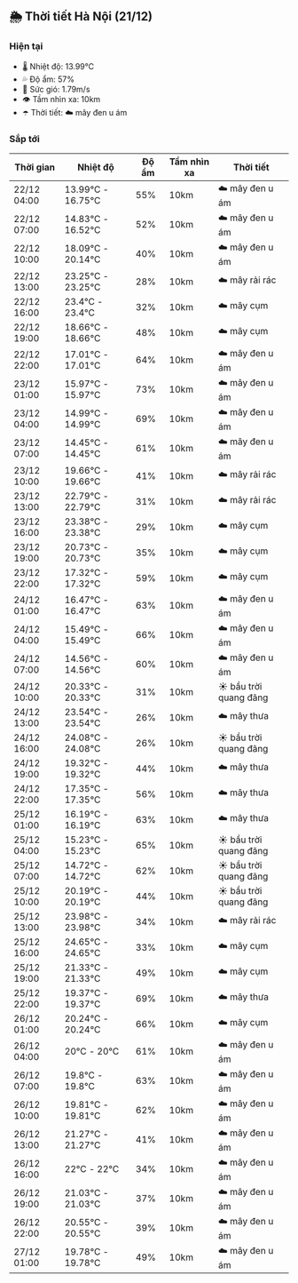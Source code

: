 ## 🌦️ Thời tiết Hà Nội (21/12)

### Hiện tại

- 🌡️ Nhiệt độ: 13.99℃
- 💦 Độ ẩm: 57%
- 💨 Sức gió: 1.79m/s
- 👁️ Tầm nhìn xa: 10km
- ☂️ Thời tiết: ☁️ mây đen u ám

### Sắp tới

| Thời gian | Nhiệt độ | Độ ẩm | Tầm nhìn xa | Thời tiết |
| --- | --- | --- | --- | --- |
| 22/12 04:00 | 13.99℃ - 16.75℃ | 55% | 10km | ☁️ mây đen u ám |
| 22/12 07:00 | 14.83℃ - 16.52℃ | 52% | 10km | ☁️ mây đen u ám |
| 22/12 10:00 | 18.09℃ - 20.14℃ | 40% | 10km | ☁️ mây đen u ám |
| 22/12 13:00 | 23.25℃ - 23.25℃ | 28% | 10km | ☁️ mây rải rác |
| 22/12 16:00 | 23.4℃ - 23.4℃ | 32% | 10km | ☁️ mây cụm |
| 22/12 19:00 | 18.66℃ - 18.66℃ | 48% | 10km | ☁️ mây cụm |
| 22/12 22:00 | 17.01℃ - 17.01℃ | 64% | 10km | ☁️ mây đen u ám |
| 23/12 01:00 | 15.97℃ - 15.97℃ | 73% | 10km | ☁️ mây đen u ám |
| 23/12 04:00 | 14.99℃ - 14.99℃ | 69% | 10km | ☁️ mây đen u ám |
| 23/12 07:00 | 14.45℃ - 14.45℃ | 61% | 10km | ☁️ mây đen u ám |
| 23/12 10:00 | 19.66℃ - 19.66℃ | 41% | 10km | ☁️ mây rải rác |
| 23/12 13:00 | 22.79℃ - 22.79℃ | 31% | 10km | ☁️ mây rải rác |
| 23/12 16:00 | 23.38℃ - 23.38℃ | 29% | 10km | ☁️ mây cụm |
| 23/12 19:00 | 20.73℃ - 20.73℃ | 35% | 10km | ☁️ mây cụm |
| 23/12 22:00 | 17.32℃ - 17.32℃ | 59% | 10km | ☁️ mây cụm |
| 24/12 01:00 | 16.47℃ - 16.47℃ | 63% | 10km | ☁️ mây đen u ám |
| 24/12 04:00 | 15.49℃ - 15.49℃ | 66% | 10km | ☁️ mây đen u ám |
| 24/12 07:00 | 14.56℃ - 14.56℃ | 60% | 10km | ☁️ mây đen u ám |
| 24/12 10:00 | 20.33℃ - 20.33℃ | 31% | 10km | ☀️ bầu trời quang đãng |
| 24/12 13:00 | 23.54℃ - 23.54℃ | 26% | 10km | ☁️ mây thưa |
| 24/12 16:00 | 24.08℃ - 24.08℃ | 26% | 10km | ☀️ bầu trời quang đãng |
| 24/12 19:00 | 19.32℃ - 19.32℃ | 44% | 10km | ☁️ mây thưa |
| 24/12 22:00 | 17.35℃ - 17.35℃ | 56% | 10km | ☁️ mây thưa |
| 25/12 01:00 | 16.19℃ - 16.19℃ | 63% | 10km | ☁️ mây thưa |
| 25/12 04:00 | 15.23℃ - 15.23℃ | 65% | 10km | ☀️ bầu trời quang đãng |
| 25/12 07:00 | 14.72℃ - 14.72℃ | 62% | 10km | ☀️ bầu trời quang đãng |
| 25/12 10:00 | 20.19℃ - 20.19℃ | 44% | 10km | ☀️ bầu trời quang đãng |
| 25/12 13:00 | 23.98℃ - 23.98℃ | 34% | 10km | ☁️ mây rải rác |
| 25/12 16:00 | 24.65℃ - 24.65℃ | 33% | 10km | ☁️ mây cụm |
| 25/12 19:00 | 21.33℃ - 21.33℃ | 49% | 10km | ☁️ mây cụm |
| 25/12 22:00 | 19.37℃ - 19.37℃ | 69% | 10km | ☁️ mây thưa |
| 26/12 01:00 | 20.24℃ - 20.24℃ | 66% | 10km | ☁️ mây cụm |
| 26/12 04:00 | 20℃ - 20℃ | 61% | 10km | ☁️ mây đen u ám |
| 26/12 07:00 | 19.8℃ - 19.8℃ | 63% | 10km | ☁️ mây đen u ám |
| 26/12 10:00 | 19.81℃ - 19.81℃ | 62% | 10km | ☁️ mây đen u ám |
| 26/12 13:00 | 21.27℃ - 21.27℃ | 41% | 10km | ☁️ mây đen u ám |
| 26/12 16:00 | 22℃ - 22℃ | 34% | 10km | ☁️ mây đen u ám |
| 26/12 19:00 | 21.03℃ - 21.03℃ | 37% | 10km | ☁️ mây đen u ám |
| 26/12 22:00 | 20.55℃ - 20.55℃ | 39% | 10km | ☁️ mây đen u ám |
| 27/12 01:00 | 19.78℃ - 19.78℃ | 49% | 10km | ☁️ mây đen u ám |

